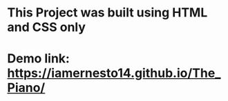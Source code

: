 # This Project was built using HTML and CSS only
# Demo link: https://iamernesto14.github.io/The_Piano/
